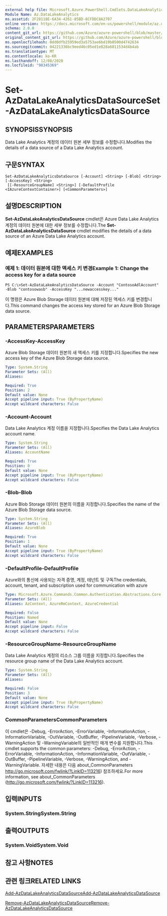 ```yaml
---
external help file: Microsoft.Azure.PowerShell.Cmdlets.DataLakeAnalytics.dll-Help.xml
Module Name: Az.DataLakeAnalytics
ms.assetid: 2F28118E-6A34-4261-85BD-8CFDDC8A2707
online version: https://docs.microsoft.com/en-us/powershell/module/az.datalakeanalytics/set-azdatalakeanalyticsdatasource
schema: 2.0.0
content_git_url: https://github.com/Azure/azure-powershell/blob/master/src/DataLakeAnalytics/DataLakeAnalytics/help/Set-AzDataLakeAnalyticsDataSource.md
original_content_git_url: https://github.com/Azure/azure-powershell/blob/master/src/DataLakeAnalytics/DataLakeAnalytics/help/Set-AzDataLakeAnalyticsDataSource.md
ms.openlocfilehash: 0dd0dfb25959ed3a5753ae6bd19b0500d4742634
ms.sourcegitcommit: 04221336bc9eed46c05ed1e828a6811534d4b4ab
ms.translationtype: MT
ms.contentlocale: ko-KR
ms.lasthandoff: 12/08/2020
ms.locfileid: "98345369"
---
```

# <span data-ttu-id="f6c8c-101">Set-AzDataLakeAnalyticsDataSource</span><span class="sxs-lookup"><span data-stu-id="f6c8c-101">Set-AzDataLakeAnalyticsDataSource</span></span>

## <span data-ttu-id="f6c8c-102">SYNOPSIS</span><span class="sxs-lookup"><span data-stu-id="f6c8c-102">SYNOPSIS</span></span>
<span data-ttu-id="f6c8c-103">Data Lake Analytics 계정의 데이터 원본 세부 정보를 수정합니다.</span><span class="sxs-lookup"><span data-stu-id="f6c8c-103">Modifies the details of a data source of a Data Lake Analytics account.</span></span>

## <span data-ttu-id="f6c8c-104">구문</span><span class="sxs-lookup"><span data-stu-id="f6c8c-104">SYNTAX</span></span>

```
Set-AzDataLakeAnalyticsDataSource [-Account] <String> [-Blob] <String> [-AccessKey] <String>
 [[-ResourceGroupName] <String>] [-DefaultProfile <IAzureContextContainer>] [<CommonParameters>]
```

## <span data-ttu-id="f6c8c-105">설명</span><span class="sxs-lookup"><span data-stu-id="f6c8c-105">DESCRIPTION</span></span>
<span data-ttu-id="f6c8c-106">**Set-AzDataLakeAnalyticsDataSource** cmdlet은 Azure Data Lake Analytics 계정의 데이터 원본에 대한 세부 정보를 수정합니다.</span><span class="sxs-lookup"><span data-stu-id="f6c8c-106">The **Set-AzDataLakeAnalyticsDataSource** cmdlet modifies the details of a data source of an Azure Data Lake Analytics account.</span></span>

## <span data-ttu-id="f6c8c-107">예제</span><span class="sxs-lookup"><span data-stu-id="f6c8c-107">EXAMPLES</span></span>

### <span data-ttu-id="f6c8c-108">예제 1: 데이터 원본에 대한 액세스 키 변경</span><span class="sxs-lookup"><span data-stu-id="f6c8c-108">Example 1: Change the access key for a data source</span></span>
```
PS C:\>Set-AzDataLakeAnalyticsDataSource -Account "ContosoAdlAccount" -Blob "contosowasb" -AccessKey "...newaccesskey..."
```

<span data-ttu-id="f6c8c-109">이 명령은 Azure Blob Storage 데이터 원본에 대해 저장된 액세스 키를 변경합니다.</span><span class="sxs-lookup"><span data-stu-id="f6c8c-109">This command changes the access key stored for an Azure Blob Storage data source.</span></span>

## <span data-ttu-id="f6c8c-110">PARAMETERS</span><span class="sxs-lookup"><span data-stu-id="f6c8c-110">PARAMETERS</span></span>

### <span data-ttu-id="f6c8c-111">-AccessKey</span><span class="sxs-lookup"><span data-stu-id="f6c8c-111">-AccessKey</span></span>
<span data-ttu-id="f6c8c-112">Azure Blob Storage 데이터 원본의 새 액세스 키를 지정합니다.</span><span class="sxs-lookup"><span data-stu-id="f6c8c-112">Specifies the new access key of the Azure Blob Storage data source.</span></span>

```yaml
Type: System.String
Parameter Sets: (All)
Aliases:

Required: True
Position: 2
Default value: None
Accept pipeline input: True (ByPropertyName)
Accept wildcard characters: False
```

### <span data-ttu-id="f6c8c-113">-Account</span><span class="sxs-lookup"><span data-stu-id="f6c8c-113">-Account</span></span>
<span data-ttu-id="f6c8c-114">Data Lake Analytics 계정 이름을 지정합니다.</span><span class="sxs-lookup"><span data-stu-id="f6c8c-114">Specifies the Data Lake Analytics account name.</span></span>

```yaml
Type: System.String
Parameter Sets: (All)
Aliases: AccountName

Required: True
Position: 0
Default value: None
Accept pipeline input: True (ByPropertyName)
Accept wildcard characters: False
```

### <span data-ttu-id="f6c8c-115">-Blob</span><span class="sxs-lookup"><span data-stu-id="f6c8c-115">-Blob</span></span>
<span data-ttu-id="f6c8c-116">Azure Blob Storage 데이터 원본의 이름을 지정합니다.</span><span class="sxs-lookup"><span data-stu-id="f6c8c-116">Specifies the name of the Azure Blob Storage data source.</span></span>

```yaml
Type: System.String
Parameter Sets: (All)
Aliases: AzureBlob

Required: True
Position: 1
Default value: None
Accept pipeline input: True (ByPropertyName)
Accept wildcard characters: False
```

### <span data-ttu-id="f6c8c-117">-DefaultProfile</span><span class="sxs-lookup"><span data-stu-id="f6c8c-117">-DefaultProfile</span></span>
<span data-ttu-id="f6c8c-118">Azure와의 통신에 사용되는 자격 증명, 계정, 테넌트 및 구독</span><span class="sxs-lookup"><span data-stu-id="f6c8c-118">The credentials, account, tenant, and subscription used for communication with azure</span></span>

```yaml
Type: Microsoft.Azure.Commands.Common.Authentication.Abstractions.Core.IAzureContextContainer
Parameter Sets: (All)
Aliases: AzContext, AzureRmContext, AzureCredential

Required: False
Position: Named
Default value: None
Accept pipeline input: False
Accept wildcard characters: False
```

### <span data-ttu-id="f6c8c-119">-ResourceGroupName</span><span class="sxs-lookup"><span data-stu-id="f6c8c-119">-ResourceGroupName</span></span>
<span data-ttu-id="f6c8c-120">Data Lake Analytics 계정의 리소스 그룹 이름을 지정합니다.</span><span class="sxs-lookup"><span data-stu-id="f6c8c-120">Specifies the resource group name of the Data Lake Analytics account.</span></span>

```yaml
Type: System.String
Parameter Sets: (All)
Aliases:

Required: False
Position: 3
Default value: None
Accept pipeline input: True (ByPropertyName)
Accept wildcard characters: False
```

### <span data-ttu-id="f6c8c-121">CommonParameters</span><span class="sxs-lookup"><span data-stu-id="f6c8c-121">CommonParameters</span></span>
<span data-ttu-id="f6c8c-122">이 cmdlet은 -Debug, -ErrorAction, -ErrorVariable, -InformationAction, -InformationVariable, -OutVariable, -OutBuffer, -PipelineVariable, -Verbose, -WarningAction 및 -WarningVariable의 일반적인 매개 변수를 지원합니다.</span><span class="sxs-lookup"><span data-stu-id="f6c8c-122">This cmdlet supports the common parameters: -Debug, -ErrorAction, -ErrorVariable, -InformationAction, -InformationVariable, -OutVariable, -OutBuffer, -PipelineVariable, -Verbose, -WarningAction, and -WarningVariable.</span></span> <span data-ttu-id="f6c8c-123">자세한 내용은 다음 about_CommonParameters http://go.microsoft.com/fwlink/?LinkID=113216) 참조하세요.</span><span class="sxs-lookup"><span data-stu-id="f6c8c-123">For more information, see about_CommonParameters (http://go.microsoft.com/fwlink/?LinkID=113216).</span></span>

## <span data-ttu-id="f6c8c-124">입력</span><span class="sxs-lookup"><span data-stu-id="f6c8c-124">INPUTS</span></span>

### <span data-ttu-id="f6c8c-125">System.String</span><span class="sxs-lookup"><span data-stu-id="f6c8c-125">System.String</span></span>

## <span data-ttu-id="f6c8c-126">출력</span><span class="sxs-lookup"><span data-stu-id="f6c8c-126">OUTPUTS</span></span>

### <span data-ttu-id="f6c8c-127">System.Void</span><span class="sxs-lookup"><span data-stu-id="f6c8c-127">System.Void</span></span>

## <span data-ttu-id="f6c8c-128">참고 사항</span><span class="sxs-lookup"><span data-stu-id="f6c8c-128">NOTES</span></span>

## <span data-ttu-id="f6c8c-129">관련 링크</span><span class="sxs-lookup"><span data-stu-id="f6c8c-129">RELATED LINKS</span></span>

[<span data-ttu-id="f6c8c-130">Add-AzDataLakeAnalyticsDataSource</span><span class="sxs-lookup"><span data-stu-id="f6c8c-130">Add-AzDataLakeAnalyticsDataSource</span></span>](./Add-AzDataLakeAnalyticsDataSource.md)

[<span data-ttu-id="f6c8c-131">Remove-AzDataLakeAnalyticsDataSource</span><span class="sxs-lookup"><span data-stu-id="f6c8c-131">Remove-AzDataLakeAnalyticsDataSource</span></span>](./Remove-AzDataLakeAnalyticsDataSource.md)


